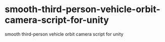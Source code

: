 # smooth-third-person-vehicle-orbit-camera-script-for-unity
smooth third-person vehicle orbit camera script for unity
